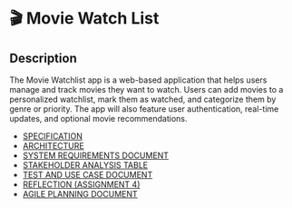 <h1>🎬 Movie Watch List</h1>

<h2>Description</h2>
<p>The Movie Watchlist app is a web-based application that helps users manage and track movies they want to watch. Users can add movies to a personalized watchlist, mark them as watched, and categorize them by genre or priority. The app will also feature user authentication, real-time updates, and optional movie recommendations.</p>

 - [SPECIFICATION](https://github.com/GrandDadDan/Movie-Watchlist/blob/main/SPECIFICATION.md)
 - [ARCHITECTURE](https://github.com/GrandDadDan/Movie-Watchlist/blob/main/ARCHITECTURE.md)
 - [SYSTEM REQUIREMENTS DOCUMENT](https://github.com/GrandDadDan/Movie-Watchlist/blob/main/System%20Requirements%20Document.md)
 - [STAKEHOLDER ANALYSIS TABLE](https://github.com/GrandDadDan/Movie-Watchlist/blob/main/Stakeholder-Analysis-Table.md)
 - [TEST AND USE CASE DOCUMENT](https://github.com/GrandDadDan/Movie-Watchlist/blob/main/Test%20and%20Use%20Case%20Document.md)
 - [REFLECTION (ASSIGNMENT 4)](https://github.com/GrandDadDan/Movie-Watchlist/blob/main/ARCHITECTURE.md)
 - [AGILE PLANNING DOCUMENT]()
